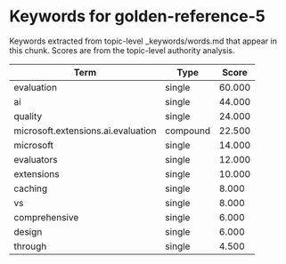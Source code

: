 # Keywords for golden-reference-5

Keywords extracted from topic-level _keywords/words.md that appear in this chunk.
Scores are from the topic-level authority analysis.

| Term | Type | Score |
|------|------|-------|
| evaluation | single | 60.000 |
| ai | single | 44.000 |
| quality | single | 24.000 |
| microsoft.extensions.ai.evaluation | compound | 22.500 |
| microsoft | single | 14.000 |
| evaluators | single | 12.000 |
| extensions | single | 10.000 |
| caching | single | 8.000 |
| vs | single | 8.000 |
| comprehensive | single | 6.000 |
| design | single | 6.000 |
| through | single | 4.500 |

